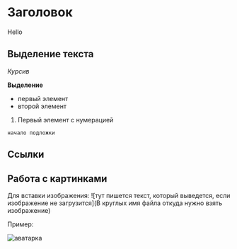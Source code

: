 # Заголовок
Hello

## Выделение текста

*Курсив*

**Выделение**

* первый элемент
* второй элемент

1. Первый элемент с нумерацией

``` 
начало подложки
```


## Ссылки ##

## Работа с картинками ##
Для вставки изображения: 
![тут пишется текст, который выведется, если изображение не загрузится](В круглых имя файла откуда нужно взять изображение)

Пример:

![аватарка](Аватар.jpg)
